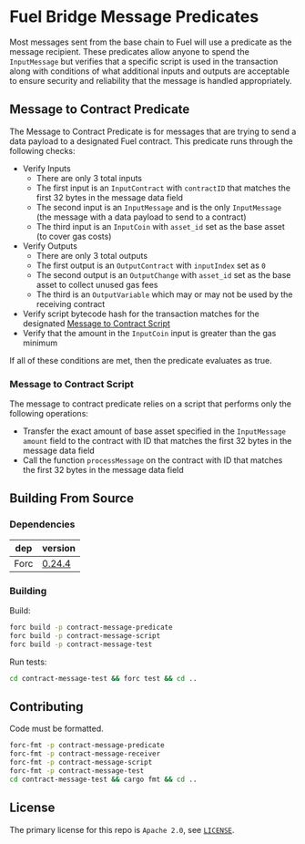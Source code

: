 # Fuel Bridge Message Predicates

Most messages sent from the base chain to Fuel will use a predicate as the message recipient. These predicates allow anyone to spend the `InputMessage` but verifies that a specific script is used in the transaction along with conditions of what additional inputs and outputs are acceptable to ensure security and reliability that the message is handled appropriately.

## Message to Contract Predicate

The Message to Contract Predicate is for messages that are trying to send a data payload to a designated Fuel contract. This predicate runs through the following checks:
- Verify Inputs
  - There are only 3 total inputs
  - The first input is an `InputContract` with `contractID` that matches the first 32 bytes in the message data field
  - The second input is an `InputMessage` and is the only `InputMessage` (the message with a data payload to send to a contract)
  - The third input is an `InputCoin` with `asset_id` set as the base asset (to cover gas costs)
- Verify Outputs
  - There are only 3 total outputs
  - The first output is an `OutputContract` with `inputIndex` set as `0`
  - The second output is an `OutputChange` with `asset_id` set as the base asset to collect unused gas fees
  - The third is an `OutputVariable` which may or may not be used by the receiving contract
- Verify script bytecode hash for the transaction matches for the designated [Message to Contract Script](#message-to-contract-script)
- Verify that the amount in the `InputCoin` input is greater than the gas minimum

If all of these conditions are met, then the predicate evaluates as true.

### Message to Contract Script

The message to contract predicate relies on a script that performs only the following operations:
- Transfer the exact amount of base asset specified in the `InputMessage` `amount` field to the contract with ID that matches the first 32 bytes in the message data field
- Call the function `processMessage` on the contract with ID that matches the first 32 bytes in the message data field

## Building From Source

### Dependencies

| dep     | version                                                  |
| ------- | -------------------------------------------------------- |
| Forc    | [0.24.4](https://fuellabs.github.io/sway/v0.24.0/introduction/installation.html) |

### Building

Build:

```sh
forc build -p contract-message-predicate
forc build -p contract-message-script
forc build -p contract-message-test
```

Run tests:

```sh
cd contract-message-test && forc test && cd ..
```

## Contributing

Code must be formatted.

```sh
forc-fmt -p contract-message-predicate
forc-fmt -p contract-message-receiver
forc-fmt -p contract-message-script
forc-fmt -p contract-message-test
cd contract-message-test && cargo fmt && cd ..
```

## License

The primary license for this repo is `Apache 2.0`, see [`LICENSE`](./LICENSE).
